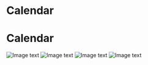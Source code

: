 # Calendar
# Calendar

![Image text](https://github.com/defundok/Calendar/raw/master/Screenshots/1.jpg)
![Image text](https://github.com/defundok/Calendar/raw/master/Screenshots/2.jpg)
![Image text](https://github.com/defundok/Calendar/raw/master/Screenshots/3.jpg)
![Image text](https://github.com/defundok/Calendar/raw/master/Screenshots/4.jpg)